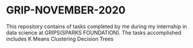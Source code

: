# GRIP-NOVEMBER-2020

This repository contains of tasks completed by me during my internship in data science at GRIPS(SPARKS FOUNDATION).
The tasks accomplished includes
K Means Clustering
 Decision Trees
 
